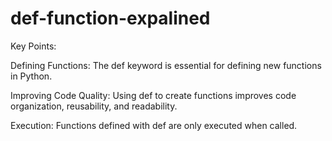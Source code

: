 # def-function-expalined

Key Points:

Defining Functions: The def keyword is essential for defining new functions in Python.

Improving Code Quality: Using def to create functions improves code organization, reusability, and readability.

Execution: Functions defined with def are only executed when called.
